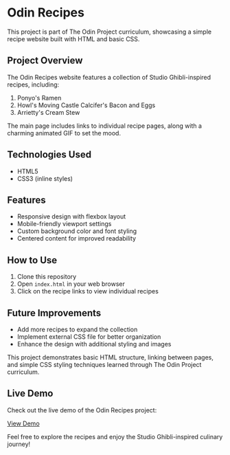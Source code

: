 # Odin Recipes

This project is part of The Odin Project curriculum, showcasing a simple recipe website built with HTML and basic CSS.

## Project Overview

The Odin Recipes website features a collection of Studio Ghibli-inspired recipes, including:

1. Ponyo's Ramen
2. Howl's Moving Castle Calcifer's Bacon and Eggs
3. Arrietty's Cream Stew

The main page includes links to individual recipe pages, along with a charming animated GIF to set the mood.

## Technologies Used

- HTML5
- CSS3 (inline styles)

## Features

- Responsive design with flexbox layout
- Mobile-friendly viewport settings
- Custom background color and font styling
- Centered content for improved readability

## How to Use

1. Clone this repository
2. Open `index.html` in your web browser
3. Click on the recipe links to view individual recipes

## Future Improvements

- Add more recipes to expand the collection
- Implement external CSS file for better organization
- Enhance the design with additional styling and images

This project demonstrates basic HTML structure, linking between pages, and simple CSS styling techniques learned through The Odin Project curriculum.
## Live Demo

Check out the live demo of the Odin Recipes project:

[View Demo](https://your-vercel-url-here.vercel.app)

Feel free to explore the recipes and enjoy the Studio Ghibli-inspired culinary journey!
